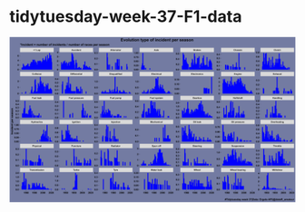 # tidytuesday-week-37-F1-data

![](https://github.com/aaant987/tidytuesday-week-37-F1-data/blob/master/tidytuesdayweek37.png)

